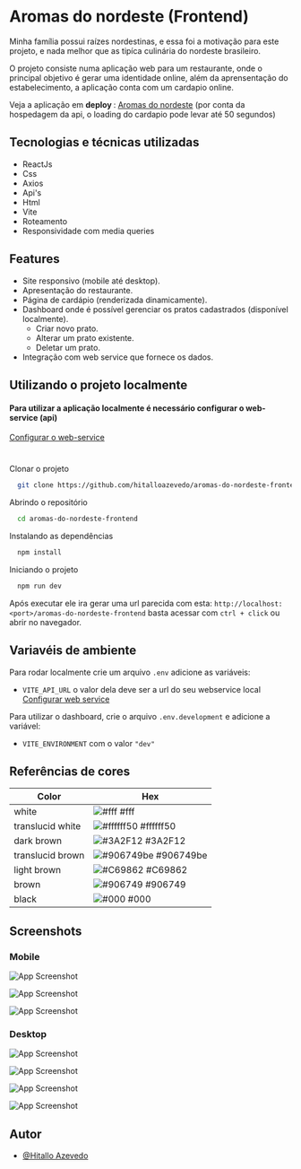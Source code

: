 
# Aromas do nordeste (Frontend)

Minha família possui raízes nordestinas, e essa foi a motivação para este projeto, e nada melhor que as tipíca culinária do nordeste brasileiro. 

O projeto consiste numa aplicação web para um restaurante, onde o principal objetivo é gerar uma identidade online, além da aprensentação do estabelecimento, a aplicação conta com um cardapio online.

Veja a aplicação em <b> deploy </b>: [Aromas do nordeste](https://hitalloazevedo.github.io/aromas-do-nordeste-frontend/) (por conta da hospedagem da api, o loading do cardapio pode levar até 50 segundos)


## Tecnologias e técnicas utilizadas

- ReactJs
- Css
- Axios
- Api's
- Html
- Vite
- Roteamento
- Responsividade com media queries

## Features

- Site responsivo (mobile até desktop).
- Apresentação do restaurante.
- Página de cardápio (renderizada dinamicamente).
- Dashboard onde é possível gerenciar os pratos cadastrados (disponível localmente).
  - Criar novo prato. 
  - Alterar um prato existente.
  - Deletar um prato.
- Integração com web service que fornece os dados.

## Utilizando o projeto localmente
#### Para utilizar a aplicação localmente é necessário configurar o web-service (api)
[Configurar o web-service](https://github.com/hitalloazevedo/aromas-do-nordeste-backend)

#

Clonar o projeto

```bash
  git clone https://github.com/hitalloazevedo/aromas-do-nordeste-frontend
```

Abrindo o repositório

```bash
  cd aromas-do-nordeste-frontend
```

Instalando as dependências

```bash
  npm install
```

Iniciando o projeto

```bash
  npm run dev
```
Após executar ele ira gerar uma url parecida com esta: ```http://localhost:<port>/aromas-do-nordeste-frontend``` basta acessar com ```ctrl + click``` ou abrir no navegador.


## Variavéis de ambiente
 
Para rodar localmente crie um arquivo `.env` adicione as variáveis:

- `VITE_API_URL` o valor dela deve ser a url do seu webservice local [Configurar web service](https://github.com/hitalloazevedo/aromas-do-nordeste-backend)

Para utilizar o dashboard, crie o arquivo `.env.development` e adicione a variável:

- `VITE_ENVIRONMENT` com o valor `"dev"`


## Referências de cores

| Color             | Hex                                                                |
| ----------------- | ------------------------------------------------------------------ |
| white | ![#fff](https://via.placeholder.com/10/fff?text=+) #fff |
| translucid white | ![#ffffff50](https://via.placeholder.com/10/ffffff50?text=+) #ffffff50 |
| dark brown | ![#3A2F12](https://via.placeholder.com/10/3A2F12?text=+) #3A2F12 |
| translucid brown | ![#906749be](https://via.placeholder.com/10/906749be?text=+) #906749be |
| light brown | ![#C69862](https://via.placeholder.com/10/C69862?text=+) #C69862 |
| brown | ![#906749](https://via.placeholder.com/10/906749?text=+) #906749 |
| black | ![#000](https://via.placeholder.com/10/000?text=+) #000 |


## Screenshots
### Mobile
![App Screenshot](https://i.pinimg.com/736x/9f/1c/ec/9f1cec1c62455b8a1e1f3f6aaaccc72b.jpg)

![App Screenshot](https://i.pinimg.com/736x/7c/78/b1/7c78b1622d932d41b8e71e0d80909bb1.jpg)

![App Screenshot](https://i.pinimg.com/736x/ad/44/84/ad4484d9c3256841f0dbdaaf10eabb89.jpg)

### Desktop

![App Screenshot](https://i.pinimg.com/736x/8e/30/16/8e30163de75c0c28211626eb7e9bc171.jpg)

![App Screenshot](https://i.pinimg.com/736x/9b/0e/56/9b0e5692068d870897cc896e00b5d4e9.jpg)

![App Screenshot](https://i.pinimg.com/736x/d6/eb/2e/d6eb2eec4ebcbc2d7fdcf530b84fd769.jpg)

![App Screenshot](https://i.pinimg.com/736x/a0/18/b3/a018b30e848a241141d1e75efef1932e.jpg)

## Autor

- [@Hitallo Azevedo](https://github.com/hitalloazevedo)

